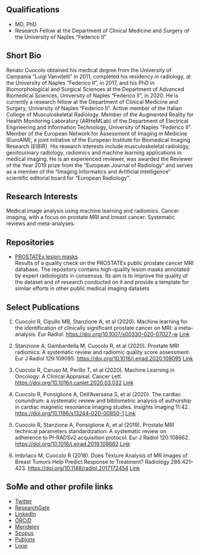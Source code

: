 ## Qualifications

- MD, PhD
- Research Fellow at the Department of Clinical Medicine and Surgery of the University of Naples "Federico II"

## Short Bio

Renato Cuocolo obtained his medical degree from the University of Campania “Luigi Vanvitelli” in 2011, completed his residency in radiology, at the University of Naples “Federico II”, in 2017, and his PhD in Biomorphological and Surgical Sciences at the Department of Advanced Biomedical Sciences, University of Naples “Federico II”, in 2020. He is currently a research fellow at the Department of Clinical Medicine and Surgery, University of Naples “Federico II”. Active member of the Italian College of Musculoskeletal Radiology. Member of the Augmented Reality for Health Monitoring Laboratory (ARHeMLab) of the Department of Electrical Engineering and Information Technology, University of Naples "Federico II". Member of the European Network for Assessment of Imaging in Medicine (EuroAIM), a joint initiative of the European Institute for Biomedical Imaging Research (EIBIR). His research interests include musculoskeletal radiology, genitourinary radiology, radiomics and machine learning applications in medical imaging. He is an experienced reviewer, was awarded the Reviewer of the Year 2019 prize from the “European Journal of Radiology” and serves as a member of the “Imaging Informatics and Artificial Intelligence” scientific editorial board for “European Radiology”.

## Research Interests

Medical image analysis using machine learning and radiomics. Cancer imaging, with a focus on prostate MRI and breast cancer. Systematic reviews and meta-analyses.

## Repositories

- [PROSTATEx lesion masks](https://github.com/rcuocolo/PROSTATEx_masks)  
Results of a quality check on the PROSTATEx public prostate cancer MRI database. The repository contains high-quality lesion masks annotated by expert radiologists in consensus. Its aim is to improve the quality of the dataset and of research conducted on it and provide a template for similar efforts in other public medical imaging datasets

## Select Publications

1. Cuocolo R, Cipullo MB, Stanzione A, et al (2020). Machine learning for the identification of clinically significant prostate cancer on MRI: a meta-analysis. Eur Radiol. https://doi.org/10.1007/s00330-020-07027-w [Link](https://doi.org/10.1007/s00330-020-07027-w)

2. Stanzione A, Gambardella M, Cuocolo R, et al (2020). Prostate MRI radiomics: A systematic review and radiomic quality score assessment. Eur J Radiol 129:109095. https://doi.org/10.1016/j.ejrad.2020.109095 [Link](https://doi.org/10.1016/j.ejrad.2020.109095)

3. Cuocolo R, Caruso M, Perillo T, et al (2020). Machine Learning in Oncology: A Clinical Appraisal. Cancer Lett. https://doi.org/10.1016/j.canlet.2020.03.032 [Link](https://doi.org/10.1016/j.canlet.2020.03.032)

4. Cuocolo R, Ponsiglione A, Dell’Aversana S, et al (2020). The cardiac conundrum: a systematic review and bibliometric analysis of authorship in cardiac magnetic resonance imaging studies. Insights Imaging 11:42. https://doi.org/10.1186/s13244-020-00850-1 [Link](https://doi.org/10.1186/s13244-020-00850-1)

5. Cuocolo R, Stanzione A, Ponsiglione A, et al (2019). Prostate MRI technical parameters standardization: A systematic review on adherence to PI-RADSv2 acquisition protocol. Eur J Radiol 120:108662. https://doi.org/10.1016/j.ejrad.2019.108662 [Link](https://doi.org/10.1016/j.ejrad.2019.108662)

6. Imbriaco M, Cuocolo R (2018). Does Texture Analysis of MR Images of Breast Tumors Help Predict Response to Treatment? Radiology 286:421–423. https://doi.org/10.1148/radiol.2017172454 [Link](https://doi.org/10.1148/radiol.2017172454)

## SoMe and other profile links

- [Twitter](https://twitter.com/renatocuocolo)
- [ResearchGate](https://www.researchgate.net/profile/Renato_Cuocolo)
- [LinkedIn](https://www.linkedin.com/in/renato-cuocolo/)
- [ORCiD](https://orcid.org/0000-0002-1452-1574)
- [Mendeley](https://www.mendeley.com/profiles/renato-cuocolo/)
- [Scopus](https://www.scopus.com/authid/detail.uri?authorId=55253274100)
- [Publons](https://publons.com/researcher/1435108/renato-cuocolo/)
- [Loop](https://loop.frontiersin.org/people/704033/overview)
